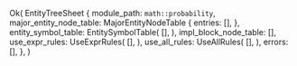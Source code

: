 Ok(
    EntityTreeSheet {
        module_path: `math::probability`,
        major_entity_node_table: MajorEntityNodeTable {
            entries: [],
        },
        entity_symbol_table: EntitySymbolTable(
            [],
        ),
        impl_block_node_table: [],
        use_expr_rules: UseExprRules(
            [],
        ),
        use_all_rules: UseAllRules(
            [],
        ),
        errors: [],
    },
)